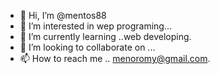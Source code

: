 - 👋 Hi, I’m @mentos88
- 👀 I’m interested in wep programing...
- 🌱 I’m currently learning ..web developing.
- 💞️ I’m looking to collaborate on ...
- 📫 How to reach me .. menoromy@gmail.com.

<!---
mentos88/mentos88 is a ✨ special ✨ repository because its `README.md` (this file) appears on your GitHub profile.
You can click the Preview link to take a look at your changes.
--->
